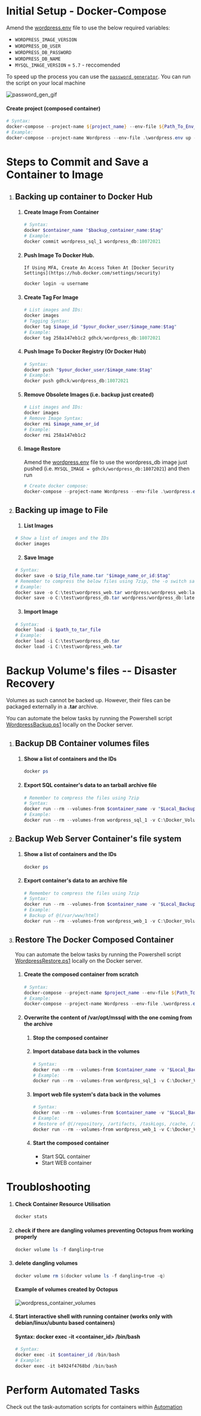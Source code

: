 # Initial Setup - Docker-Compose
  Amend the [wordpress.env](./wordpress.env) file to use the below required variables:
  * `WORDPRESS_IMAGE_VERSION` 
  * `WORDPRESS_DB_USER`
  * `WORDPRESS_DB_PASSWORD`
  * `WORDPRESS_DB_NAME`
  * `MYSQL_IMAGE_VERSION` = `5.7` - reccomended

  To speed up the process you can use the [`password generator`](../Automation/PasswordGen.ps1).
  You can run the script on your local machine

  ![password_gen_gif](../res/gif/WordpressPasswordGen.gif "Password Generator")

  #### Create project (composed container)
  ```powershell
  # Syntax: 
  docker-compose --project-name ${project_name} --env-file ${Path_To_Env_File.env} up -d
  # Example:
  docker-compose --project-name Wordpress --env-file .\wordpress.env up -d
  ```
# Steps to Commit and Save a Container to Image
 1. ## Backing up container to Docker Hub
    1. #### Create Image From Container
        ```powershell
        # Syntax: 
        docker $container_name "$backup_container_name:$tag"
        # Example:
        docker commit wordpress_sql_1 wordpress_db:18072021
        ```

    2. #### Push Image To Docker Hub. 
        `If Using MFA, Create An Access Token At [Docker Security Settings](https://hub.docker.com/settings/security)`
        ```powershell
        docker login -u username
        ```

    3. #### Create Tag For Image
        ```powershell
        # List images and IDs:
        docker images
        # Tagging Syntax: 
        docker tag $image_id "$your_docker_user/$image_name:$tag"
        # Example:
        docker tag 258a147eb1c2 gdhck/wordpress_db:18072021
        ```

    4. #### Push Image To Docker Registry (Or Docker Hub)
        ```powershell
        # Syntax: 
        docker push "$your_docker_user/$image_name:$tag"
        # Example:
        docker push gdhck/wordpress_db:18072021
        ```
    5. #### Remove Obsolete Images (i.e. backup just created)
        ```powershell
        # List images and IDs:
        docker images
        # Remove Image Syntax: 
        docker rmi $image_name_or_id
        # Example:
        docker rmi 258a147eb1c2
        ```
    6. #### Image Restore
        Amend the [wordpress.env](./wordpress.env) file to use the wordpress_db image just pushed (i.e. `MYSQL_IMAGE = gdhck/wordpress_db:18072021`) and then run
        ```powershell
        # Create docker compose:
        docker-compose --project-name Wordpress --env-file .\wordpress.env up -d
        ```
2. ## Backing up image to File
    1. #### List Images
    ```powershell
    # Show a list of images and the IDs
    docker images
    ```
    2. #### Save Image
    ```powershell
    # Syntax: 
    docker save -o $zip_file_name.tar "$image_name_or_id:$tag"
    # Remember to compress the below files using 7zip, the -o switch saved the output to a file
    # Example:
    docker save -o C:\test\wordpress_web.tar wordpress/wordpress_web:latest
    docker save -o C:\test\wordpress_db.tar wordpress/wordpress_db:latest
    ```
    3. #### Import Image
    ```powershell
    # Syntax: 
    docker load -i $path_to_tar_file
    # Example:
    docker load -i C:\test\wordpress_db.tar
    docker load -i C:\test\wordpress_web.tar
    ```

# Backup Volume's files -- Disaster Recovery
Volumes as such cannot be backed up. However, their files can be packaged externally in a **.tar** archive.

You can automate the below tasks by running the Powershell script [WordpressBackup.ps1](../Automation/Wordpress%20Container%20Automation/WordpressBackup.ps1 "WordpressBackup.ps1") locally on the Docker server.
1. ## Backup DB Container volumes files
    1. #### Show a list of containers and the IDs
        ```powershell
        docker ps
        ```
    2. #### Export SQL container's data to an tarball archive file
        ```powershell
        # Remember to compress the files using 7zip
        # Syntax:
        docker run --rm --volumes-from $container_name -v "$Local_Backup_Folder:$container_mounted_folder" ubuntu bash -c "cd $folder_to_backup && tar cvf /$container_mounted_folder/$archive_name.tar ."
        # Example:
        docker run --rm --volumes-from wordpress_sql_1 -v C:\Docker_Volumes_backups:/backup ubuntu bash -c "cd /var/lib/mysql && tar cvf /backup/wordpress_dbs.tar ."
        ```
2. ## Backup Web Server Container's file system
    1. #### Show a list of containers and the IDs
        ```powershell
        docker ps
        ```
    2. #### Export container's data to an archive file
        ```powershell
        # Remember to compress the files using 7zip
        # Syntax:
        docker run --rm --volumes-from $container_name -v "$Local_Backup_Folder:$container_mounted_folder" ubuntu bash -c "cd $folder_to_backup && tar cvf /$container_mounted_folder/$archive_name.tar ."
        # Example:
        # Backup of @(/var/www/html)
        docker run --rm --volumes-from wordpress_web_1 -v C:\Docker_Volumes_backups:/backup ubuntu bash -c "cd /var/www/html && tar cvf /backup/wordpress_web.tar ."
        ```

3. ## Restore The Docker Composed Container
    You can automate the below tasks by running the Powershell script [WordpressRestore.ps1](../Automation/Wordpress%20Container%20Automation/WordpressRestore.ps1 "WordpressRestore.ps1") locally on the Docker server.
    1. #### Create the composed container from scratch
        ```powershell
        # Syntax: 
        docker-compose --project-name $project_name --env-file ${Path_To_Env_File.env} up -d
        # Example:
        docker-compose --project-name Wordpress --env-file .\wordpress.env up -d
        ```
    2. #### Overwrite the content of /var/opt/mssql with the one coming from the archive
        1. #### Stop the composed container
        2. #### Import database data back in the volumes
            ```powershell
            # Syntax: 
            docker run --rm --volumes-from $container_name -v "$Local_Backup_Folder:$container_mounted_folder" ubuntu bash -c "rm -rf /$folder_to_clear/* && cd $folder_to_clear && tar xvf /$container_mounted_folder/$archive_name.tar ."
            # Example:
            docker run --rm --volumes-from wordpress_sql_1 -v C:\Docker_Volumes_backups:/backup ubuntu bash -c "rm -rf /var/lib/mysql* && cd /var/lib/mysql && tar xvf /backup/wordpress_dbs.tar ."
            ```
        3. #### Import web file system's data back in the volumes
            ```powershell
            # Syntax: 
            docker run --rm --volumes-from $container_name -v "$Local_Backup_Folder:$container_mounted_folder" ubuntu bash -c "rm -rf /$folder_to_clear/* && cd $folder_to_clear && tar xvf /$container_mounted_folder/$archive_name.tar ."
            # Example:
            # Restore of @(/repository, /artifacts, /taskLogs, /cache, /import, /Octopus)
            docker run --rm --volumes-from wordpress_web_1 -v C:\Docker_Volumes_backups:/backup ubuntu bash -c "rm -rf /var/www/html* && cd /var/www/html && tar xvf /backup/wordpress_web.tar ."
            ```
        3. #### Start the composed container
             * Start SQL container
             * Start WEB container

# Troubloshooting
1. #### Check Container Resource Utilisation
    ```powershell
    docker stats
    ```
2. #### check if there are dangling volumes preventing Octopus from working properly
    ```powershell
    docker volume ls -f dangling=true
    ```
3. #### delete dangling volumes
    ```powershell
    docker volume rm $(docker volume ls -f dangling=true -q)
    ```
    #### Example of volumes created by Octopus
    ![wordpress_container_volumes](../res/img/wordpress_container_volumes.jpg "Wordpress Container Volumes")

4. #### Start interactive shell with running container (works only with debian/linux/ubuntu based containers)
    #### Syntax: docker exec -it <container_id> /bin/bash
    ```powershell
    # Syntax:
    docker exec -it $container_id /bin/bash
    # Example:
    docker exec -it b4924f4768bd /bin/bash
    ```
# Perform Automated Tasks
Check out the task-automation scripts for containers within [Automation](../Automation)
